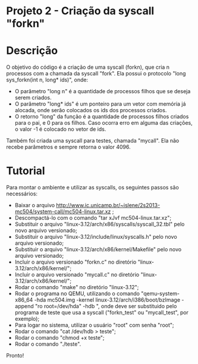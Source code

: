 Projeto 2 - Criação da syscall "forkn"
=====

Descrição
=====
O objetivo do código é a criação de uma syscall (forkn), que cria n processos com a chamada da syscall "fork". Ela possui o protocolo "long sys_forkn(int n, long* ids)", onde:
 * O parâmetro "long n" é a quantidade de processos filhos que se deseja serem criados.
 * O parâmetro "long* ids" é um ponteiro para um vetor com memória já alocada, onde serão colocados os ids dos processos criados.
 * O retorno "long" da função é a quantidade de processos filhos criados para o pai, e 0 para os filhos. Caso ocorra erro em alguma das criações, o valor -1 é colocado no vetor de ids.
 
Também foi criada uma syscall para testes, chamada "mycall". Ela não recebe parâmetros e sempre retorna o valor 4096.

Tutorial
=====
Para montar o ambiente e utilizar as syscalls, os seguintes passos são necessários:
 * Baixar o arquivo http://www.ic.unicamp.br/~islene/2s2013-mc504/system-call/mc504-linux.tar.xz ;
 * Descompactá-lo com o comando "tar xJvf mc504-linux.tar.xz";
 * Substituir o arquivo "linux-3.12/arch/x86/syscalls/syscall_32.tbl" pelo novo arquivo versionado;
 * Substituir o arquivo "linux-3.12/include/linux/syscalls.h" pelo novo arquivo versionado;
 * Substituir o arquivo "linux-3.12/arch/x86/kernel/Makefile" pelo novo arquivo versionado;
 * Incluir o arquivo versionado "forkn.c" no diretório "linux-3.12/arch/x86/kernel/";
 * Incluir o arquivo versionado "mycall.c" no diretório "linux-3.12/arch/x86/kernel/";
 * Rodar o comando "make" no diretório "linux-3.12";
 * Rodar o programa no QEMU, utilizando o comando "qemu-system-x86_64 -hda mc504.img -kernel linux-3.12/arch/i386/boot/bzImage -append "ro root=/dev/hda" -hdb <PROGRAMA>", onde <PROGRAMA> deve ser substituido pelo programa de teste que usa a syscall ("forkn_test" ou "mycall_test", por exemplo);
 * Para logar no sistema, utilizar o usuário "root" com senha "root";
 * Rodar o comando "cat /dev/hdb > teste";
 * Rodar o comando "chmod +x teste";
 * Rodar o comando "./teste".
 
 Pronto!
